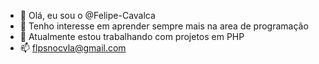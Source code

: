 - 👋 Olá, eu sou o @Felipe-Cavalca
- 👀 Tenho interesse em aprender sempre mais na area de programação
- 🌱 Atualmente estou trabalhando com projetos em PHP
- 📫 flpsnocvla@gmail.com
